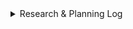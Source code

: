 <details>
<summary>Research & Planning Log</summary>

### Friday, 09/15

- **2:00 pm:** Research Sleeper Fantasy Football API.
- **3:00 pm:** Continue reading through API documentation.
- **4:00 pm:** Watch React videos on Zerotomastery.com.

### Monday, 09/18

- **6:00 am:** Create a sample project with React.
- **7:00 am:** Create a sample project with React Native.

### Friday, 09/22

- **12:00 pm - 3:00 pm:** Continue building a sample project from Zerotomastery.com.
  - Building monsters rolodex.

### Sunday, 09/24

- **10:00 pm - 12:00 am:** Continue working on the sample project Monsters Rolodex.
  - Worked on a single-page application that creates a list of monsters with an API call.

### Monday, 09/25

- **12:00 pm - 4:00 pm:** Finished Monsters Rolodex.

### 10/03

- Continue research plans for Sleeper API endpoints.

### 10/04

- **9:00 pm - 11:00 pm:** Map Sleeper API endpoints and research Firebase.

### 10/05

- Testing more Sleeper endpoints in Postman.

![Diagram](LeagueOfAverage.drawio.png)

</details>

